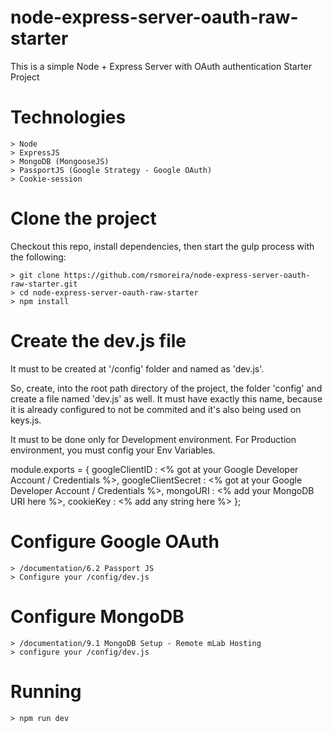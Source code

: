 # node-express-server-oauth-raw-starter
This is a simple Node + Express Server with OAuth authentication Starter Project

# Technologies
    > Node
    > ExpressJS
    > MongoDB (MongooseJS)
    > PassportJS (Google Strategy - Google OAuth)
    > Cookie-session

# Clone the project
Checkout this repo, install dependencies, then start the gulp process with the following:

    > git clone https://github.com/rsmoreira/node-express-server-oauth-raw-starter.git
    > cd node-express-server-oauth-raw-starter
    > npm install

# Create the dev.js file
It must to be created at '/config' folder and named as 'dev.js'.

So, create, into the root path directory of the project, the folder 'config' and create a file named 'dev.js' as well. It must have exactly this name, because it is already configured to not be commited and it's also being used on keys.js.

It must to be done only for Development environment.
For Production environment, you must config your Env Variables.

module.exports = {
    googleClientID : <% got at your Google Developer Account / Credentials %>,
    googleClientSecret : <% got at your Google Developer Account / Credentials %>,
    mongoURI : <% add your MongoDB URI here %>,
    cookieKey : <% add any string here %> 
};

# Configure Google OAuth
    > /documentation/6.2 Passport JS
    > Configure your /config/dev.js



# Configure MongoDB
    > /documentation/9.1 MongoDB Setup - Remote mLab Hosting
    > configure your /config/dev.js

# Running 
    > npm run dev

